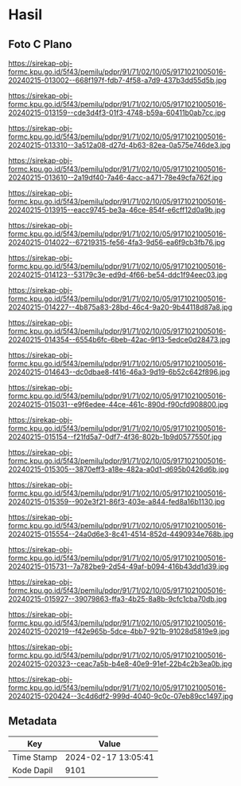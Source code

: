 # Hasil

## Foto C Plano

https://sirekap-obj-formc.kpu.go.id/5f43/pemilu/pdpr/91/71/02/10/05/9171021005016-20240215-013002--668f197f-fdb7-4f58-a7d9-437b3dd55d5b.jpg

https://sirekap-obj-formc.kpu.go.id/5f43/pemilu/pdpr/91/71/02/10/05/9171021005016-20240215-013159--cde3d4f3-01f3-4748-b59a-60411b0ab7cc.jpg

https://sirekap-obj-formc.kpu.go.id/5f43/pemilu/pdpr/91/71/02/10/05/9171021005016-20240215-013310--3a512a08-d27d-4b63-82ea-0a575e746de3.jpg

https://sirekap-obj-formc.kpu.go.id/5f43/pemilu/pdpr/91/71/02/10/05/9171021005016-20240215-013610--2a19df40-7a46-4acc-a471-78e49cfa762f.jpg

https://sirekap-obj-formc.kpu.go.id/5f43/pemilu/pdpr/91/71/02/10/05/9171021005016-20240215-013915--eacc9745-be3a-46ce-854f-e6cff12d0a9b.jpg

https://sirekap-obj-formc.kpu.go.id/5f43/pemilu/pdpr/91/71/02/10/05/9171021005016-20240215-014022--67219315-fe56-4fa3-9d56-ea6f9cb3fb76.jpg

https://sirekap-obj-formc.kpu.go.id/5f43/pemilu/pdpr/91/71/02/10/05/9171021005016-20240215-014123--53179c3e-ed9d-4f66-be54-ddc1f94eec03.jpg

https://sirekap-obj-formc.kpu.go.id/5f43/pemilu/pdpr/91/71/02/10/05/9171021005016-20240215-014227--4b875a83-28bd-46c4-9a20-9b44118d87a8.jpg

https://sirekap-obj-formc.kpu.go.id/5f43/pemilu/pdpr/91/71/02/10/05/9171021005016-20240215-014354--6554b6fc-6beb-42ac-9f13-5edce0d28473.jpg

https://sirekap-obj-formc.kpu.go.id/5f43/pemilu/pdpr/91/71/02/10/05/9171021005016-20240215-014643--dc0dbae8-f416-46a3-9d19-6b52c642f896.jpg

https://sirekap-obj-formc.kpu.go.id/5f43/pemilu/pdpr/91/71/02/10/05/9171021005016-20240215-015031--e9f6edee-44ce-461c-890d-f90cfd908800.jpg

https://sirekap-obj-formc.kpu.go.id/5f43/pemilu/pdpr/91/71/02/10/05/9171021005016-20240215-015154--f21fd5a7-0df7-4f36-802b-1b9d0577550f.jpg

https://sirekap-obj-formc.kpu.go.id/5f43/pemilu/pdpr/91/71/02/10/05/9171021005016-20240215-015305--3870eff3-a18e-482a-a0d1-d695b0426d6b.jpg

https://sirekap-obj-formc.kpu.go.id/5f43/pemilu/pdpr/91/71/02/10/05/9171021005016-20240215-015359--902e3f21-86f3-403e-a844-fed8a16b1130.jpg

https://sirekap-obj-formc.kpu.go.id/5f43/pemilu/pdpr/91/71/02/10/05/9171021005016-20240215-015554--24a0d6e3-8c41-4514-852d-4490934e768b.jpg

https://sirekap-obj-formc.kpu.go.id/5f43/pemilu/pdpr/91/71/02/10/05/9171021005016-20240215-015731--7a782be9-2d54-49af-b094-416b43dd1d39.jpg

https://sirekap-obj-formc.kpu.go.id/5f43/pemilu/pdpr/91/71/02/10/05/9171021005016-20240215-015927--39079863-ffa3-4b25-8a8b-9cfc1cba70db.jpg

https://sirekap-obj-formc.kpu.go.id/5f43/pemilu/pdpr/91/71/02/10/05/9171021005016-20240215-020219--f42e965b-5dce-4bb7-921b-91028d5819e9.jpg

https://sirekap-obj-formc.kpu.go.id/5f43/pemilu/pdpr/91/71/02/10/05/9171021005016-20240215-020323--ceac7a5b-b4e8-40e9-91ef-22b4c2b3ea0b.jpg

https://sirekap-obj-formc.kpu.go.id/5f43/pemilu/pdpr/91/71/02/10/05/9171021005016-20240215-020424--3c4d6df2-999d-4040-9c0c-07eb89cc1497.jpg


## Metadata

| Key        | Value               |
| ---------- | ------------------- |
| Time Stamp | 2024-02-17 13:05:41 |
| Kode Dapil | 9101                |



